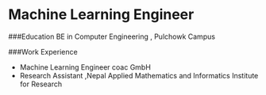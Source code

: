 # Machine Learning Engineer

###Education
BE in Computer Engineering , Pulchowk Campus

###Work Experience
- Machine Learning Engineer coac GmbH
- Research Assistant ,Nepal Applied Mathematics and Informatics Institute for Research
